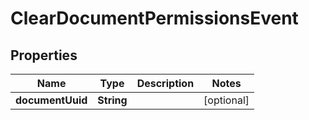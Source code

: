 # ClearDocumentPermissionsEvent

## Properties
Name | Type | Description | Notes
------------ | ------------- | ------------- | -------------
**documentUuid** | **String** |  |  [optional]
